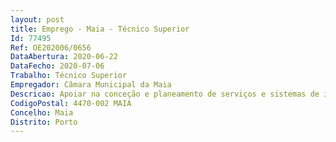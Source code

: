 ```yaml
--- 
layout: post
title: Emprego - Maia - Técnico Superior
Id: 77495
Ref: OE202006/0656
DataAbertura: 2020-06-22
DataFecho: 2020-07-06
Trabalho: Técnico Superior
Empregador: Câmara Municipal da Maia
Descricao: Apoiar na conceção e planeamento de serviços e sistemas de informação  Apoiar e aplicar o estabelecimento de critérios de gestão documental, de organização e funcionamento dos serviços  Avaliar e organizar a documentação com interesse administrativo, probatório e cultural, de acordo com os sistemas de classificação definidos  Contribuir para a definição e otimização dos circuitos documentais e processos de controlo dos documentos na organização  Colaborar na conceção da tipologia dos próprios documentos, registo e circulação dentro da organização  Intervir na análise de processos organizacionais, adequando os à respetiva produção documental  Elaborar tabelas de seleção estipulando os prazos de conservação e destino final dos documentos  Referenciar os documentos de modo a poderem ser facilmente localizados  Avaliar a documentação, fazendo cumprir os prazos de conservação e garantir a salvaguarda dos dados confidenciais  Contribuir para a desmaterialização documental, pela transferência de suportes e respetiva disponibilização em ambiente web  Zelar pela preservação da informação  Proceder à classificação, ordenação e descrição de documentos, inserindo os no contexto de produção, tendo sempre em atenção os perfis dos utilizadores internos e externos  Selecionar, classificar e indexar documentos e adaptar sistemas de tratamento automático ou manual, de acordo com as necessidades específicas dos utilizadores  Definir procedimentos de recuperação e elaborar instrumentos de difusão da informação, tais como guias, inventários, catálogos e índices  Apoiar o utilizador, orientando o na pesquisa de registos e documentos apropriados  Apoiar a coordenação e supervisão dos recursos humanos e materiais necessários às atividades a desenvolver e proceder à avaliação dos resultados.
CodigoPostal: 4470-002 MAIA
Concelho: Maia
Distrito: Porto
--- 
```


